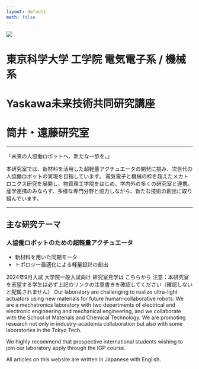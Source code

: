 ```yaml
---
layout: default
math: false
---
```


![](./assets/img/tmpTopV2.png)

# 東京科学大学 工学院 電気電子系 / 機械系
# Yaskawa未来技術共同研究講座
# 筒井・遠藤研究室

---

「未来の人協働ロボットへ、新たな一歩を。」

本研究室では、新材料を活用した超軽量アクチュエータの開発に挑み、次世代の人協働ロボットの実現を目指しています。
電気電子と機械の枠を超えたメカトロニクス研究を展開し、物質理工学院をはじめ、学内外の多くの研究室と連携。
産学連携のみならず、多様な専門分野と協力しながら、新たな技術の創出に取り組んでいます。

---

## 主な研究テーマ
### 人協働ロボットのための超軽量アクチュエータ
- 新材料を用いた同期モータ
- トポロジー最適化による軽量設計の創出

    

2024年9月入試 大学院一般入試向け 研究室見学は こちらから
注意：本研究室を志望する学生は必ず上記のリンクの注意書きを確認してください（確認しないと配属されません）
Our laboratory are challenging to realize ultra-light actuators using new materials for future human-collaborative robots. We are a mechatronics laboratory with two departments of electrical and electronic engineering and mechanical engineering, and we collaborate with the School of Materials and Chemical Technology. We are promoting research not only in industry-academia collaboration but also with some laboratories in the Tokyo Tech.

We highly recommend that prospective international students wishing to join our laboratory apply through the IGP course. 


All articles on this website are written in Japanese with English.
